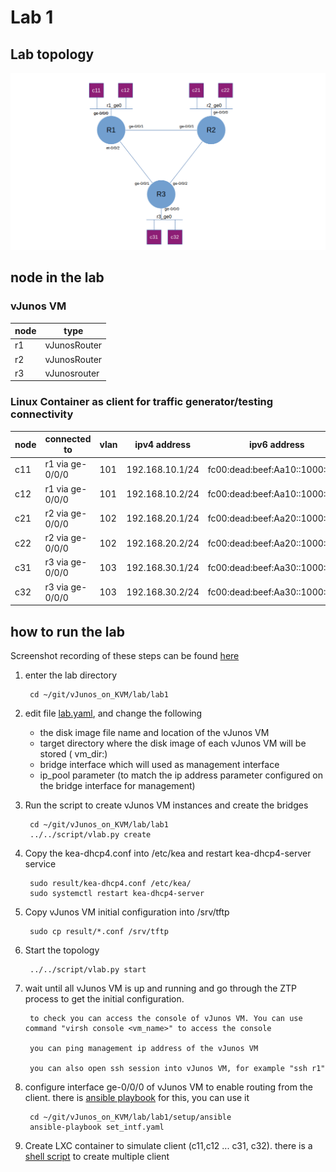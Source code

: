 # Lab 1
## Lab topology

![images/topology.png](images/topology.webp)


## node in the lab

### vJunos VM

node | type 
|-|-|
|r1 | vJunosRouter|
|r2 | vJunosRouter|
|r3 | vJunosrouter|

### Linux Container as client for traffic generator/testing connectivity

|node | connected to | vlan |ipv4 address|ipv6 address|
|-|-|-|-|-|
|c11 | r1 via ge-0/0/0| 101 | 192.168.10.1/24|fc00:dead:beef:Aa10::1000:1/64|
|c12| r1 via ge-0/0/0|  101| 192.168.10.2/24|fc00:dead:beef:Aa10::1000:2/64|
|c21 | r2 via ge-0/0/0| 102| 192.168.20.1/24|fc00:dead:beef:Aa20::1000:1/64|
|c22 | r2 via ge-0/0/0|102| 192.168.20.2/24|fc00:dead:beef:Aa20::1000:2/64|
|c31| r3 via ge-0/0/0|103| 192.168.30.1/24|fc00:dead:beef:Aa30::1000:1/64|
|c32| r3 via ge-0/0/0|103| 192.168.30.2/24|fc00:dead:beef:Aa30::1000:2/64|



## how to run the lab

Screenshot recording of these steps can be found [here](https://asciinema.org/a/WynkbDKkksU3b3RKb6RZrSNAO)

1. enter the lab directory 

        cd ~/git/vJunos_on_KVM/lab/lab1

2. edit file [lab.yaml](./lab.yaml), and change the following
    - the disk image file name and location of the vJunos VM
    - target directory where the disk image of each vJunos VM will be stored ( vm_dir:)
    - bridge interface which will used as management interface 
    - ip_pool parameter (to match the ip address parameter configured on the bridge interface for management)

3. Run the script to create vJunos VM instances and create the bridges

        cd ~/git/vJunos_on_KVM/lab/lab1 
        ../../script/vlab.py create

4. Copy the kea-dhcp4.conf into /etc/kea and restart kea-dhcp4-server service

        sudo result/kea-dhcp4.conf /etc/kea/
        sudo systemctl restart kea-dhcp4-server

5. Copy vJunos VM initial configuration into /srv/tftp

        sudo cp result/*.conf /srv/tftp

6. Start the topology

        ../../script/vlab.py start

7. wait until all vJunos VM is up and running and go through the ZTP process to get the initial configuration.

        to check you can access the console of vJunos VM. You can use command "virsh console <vm_name>" to access the console

        you can ping management ip address of the vJunos VM

        you can also open ssh session into vJunos VM, for example "ssh r1"

8. configure interface ge-0/0/0 of vJunos VM to enable routing from the client. there is [ansible playbook](setup/ansible/set_intf.yaml) for this, you can use it

        cd ~/git/vJunos_on_KVM/lab/lab1/setup/ansible
        ansible-playbook set_intf.yaml

9. Create LXC container to simulate client (c11,c12 ... c31, c32). there is a [shell script](setup/lxc/create_client.sh) to create multiple client
